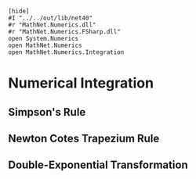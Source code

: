     [hide]
    #I "../../out/lib/net40"
    #r "MathNet.Numerics.dll"
    #r "MathNet.Numerics.FSharp.dll"
    open System.Numerics
    open MathNet.Numerics
    open MathNet.Numerics.Integration

Numerical Integration
=====================


Simpson's Rule
--------------


Newton Cotes Trapezium Rule
---------------------------


Double-Exponential Transformation
---------------------------------
